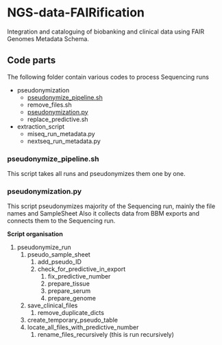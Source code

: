 # NGS-data-FAIRification
Integration and cataloguing of biobanking and clinical data using FAIR Genomes Metadata Schema.

## Code parts
The following folder contain various codes to process Sequencing runs

- pseudonymization
  - [pseudonymize_pipeline.sh](https://github.com/BBMRI-cz/NGS-data-FAIRification/blob/master/pseudonymization/pseudonymize_pipeline.sh)
  - remove_files.sh
  - [pseudonymization.py](https://github.com/BBMRI-cz/NGS-data-FAIRification/blob/master/pseudonymization/pseudonymization.py)
  - replace_predictive.sh
- extraction_script
  - miseq_run_metadata.py
  - nextseq_run_metadata.py

### pseudonymize_pipeline.sh
This script takes all runs and pseudonymizes them one by one.

### pseudonymization.py 
This script pseudonymizes majority of the Sequencing run, mainly the file names and SampleSheet
Also it collects data from BBM exports and connects them to the Sequencing run.

**Script organisation**
1. pseudonymize_run
	1. pseudo_sample_sheet
		1. add_pseudo_ID
		3. check_for_predictive_in_export
			1. fix_predictive_number
			2. prepare_tissue
			3. prepare_serum
			4. prepare_genome
	2. save_clinical_files
		1. remove_duplicate_dicts
	3. create_temporary_pseudo_table
	4. locate_all_files_with_predictive_number
		1. rename_files_recursively (this is run recursively)
